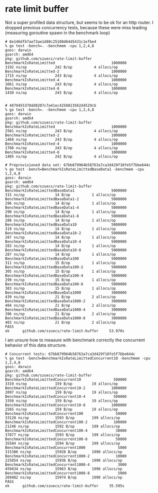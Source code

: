 # rate limit buffer

Not a super profiled data structure, but seems to be ok for an http
router. I dropped previous concurrency tests, because these were
miss leading (measuring goroutine spawn in the benchmark loop)

    # 8e146dfb7ae73ae1d80c25108d64d5431c1efbe4
    % go test -bench=. -benchmem -cpu 1,2,4,8
    goos: darwin
    goarch: amd64
    pkg: github.com/szuecs/rate-limit-buffer
    BenchmarkIsRateLimitted                          1000000              3192 ns/op             242 B/op          4 allocs/op
    BenchmarkIsRateLimitted-2                        1000000              1715 ns/op             243 B/op          4 allocs/op
    BenchmarkIsRateLimitted-4                        1000000              1661 ns/op             243 B/op          4 allocs/op
    BenchmarkIsRateLimitted-8                        1000000              1430 ns/op             243 B/op          4 allocs/op


    # 4879455378dd0207c7a41ec4256023562d4529cb
    % go test -bench=. -benchmem -cpu 1,2,4,8
    goos: darwin
    goarch: amd64
    pkg: github.com/szuecs/rate-limit-buffer
    BenchmarkIsRateLimitted                          1000000              2501 ns/op             243 B/op          4 allocs/op
    BenchmarkIsRateLimitted-2                        1000000              1468 ns/op             243 B/op          4 allocs/op
    BenchmarkIsRateLimitted-4                        1000000              1708 ns/op             243 B/op          4 allocs/op
    BenchmarkIsRateLimitted-8                        1000000              1405 ns/op             242 B/op          4 allocs/op

    # Preprovisioned data set: 67bb879964b58763a7ca3d429f10fe5f7bbe644c
    % go test -bench=BenchmarkIsRateLimittedBaseData1 -benchmem -cpu 1,2,4,8
    goos: darwin
    goarch: amd64
    pkg: github.com/szuecs/rate-limit-buffer
    BenchmarkIsRateLimittedBaseData1                 5000000               315 ns/op              14 B/op          1 allocs/op
    BenchmarkIsRateLimittedBaseData1-2               5000000               296 ns/op              14 B/op          1 allocs/op
    BenchmarkIsRateLimittedBaseData1-4               5000000               290 ns/op              14 B/op          1 allocs/op
    BenchmarkIsRateLimittedBaseData1-8               5000000               288 ns/op              14 B/op          1 allocs/op
    BenchmarkIsRateLimittedBaseData10                5000000               319 ns/op              14 B/op          1 allocs/op
    BenchmarkIsRateLimittedBaseData10-2              5000000               287 ns/op              14 B/op          1 allocs/op
    BenchmarkIsRateLimittedBaseData10-4              5000000               283 ns/op              14 B/op          1 allocs/op
    BenchmarkIsRateLimittedBaseData10-8              5000000               287 ns/op              14 B/op          1 allocs/op
    BenchmarkIsRateLimittedBaseData100               5000000               311 ns/op              15 B/op          1 allocs/op
    BenchmarkIsRateLimittedBaseData100-2             5000000               305 ns/op              15 B/op          1 allocs/op
    BenchmarkIsRateLimittedBaseData100-4             5000000               299 ns/op              15 B/op          1 allocs/op
    BenchmarkIsRateLimittedBaseData100-8             5000000               303 ns/op              15 B/op          1 allocs/op
    BenchmarkIsRateLimittedBaseData1000              3000000               439 ns/op              21 B/op          2 allocs/op
    BenchmarkIsRateLimittedBaseData1000-2            3000000               404 ns/op              21 B/op          2 allocs/op
    BenchmarkIsRateLimittedBaseData1000-4            3000000               396 ns/op              21 B/op          2 allocs/op
    BenchmarkIsRateLimittedBaseData1000-8            3000000               403 ns/op              21 B/op          2 allocs/op
    PASS
    ok      github.com/szuecs/rate-limit-buffer     53.970s

I am unsure how to measure with benchmark correctly the concurrent
behavior of this data structure.

    # Concurrent tests: 67bb879964b58763a7ca3d429f10fe5f7bbe644c
    % go test -bench=BenchmarkIsRateLimittedConcurrent10 -benchmem -cpu 1,2,4,8
    goos: darwin
    goarch: amd64
    pkg: github.com/szuecs/rate-limit-buffer
    BenchmarkIsRateLimittedConcurrent10               500000              3319 ns/op             159 B/op         19 allocs/op
    BenchmarkIsRateLimittedConcurrent10-2            1000000              2097 ns/op             159 B/op         19 allocs/op
    BenchmarkIsRateLimittedConcurrent10-4             500000              3350 ns/op             159 B/op         19 allocs/op
    BenchmarkIsRateLimittedConcurrent10-8            1000000              2565 ns/op             159 B/op         19 allocs/op
    BenchmarkIsRateLimittedConcurrent100               50000             33120 ns/op            1593 B/op        199 allocs/op
    BenchmarkIsRateLimittedConcurrent100-2            100000             21246 ns/op            1592 B/op        199 allocs/op
    BenchmarkIsRateLimittedConcurrent100-4             30000             37877 ns/op            1593 B/op        199 allocs/op
    BenchmarkIsRateLimittedConcurrent100-8             50000             35584 ns/op            1594 B/op        199 allocs/op
    BenchmarkIsRateLimittedConcurrent1000               5000            315386 ns/op           15928 B/op       1990 allocs/op
    BenchmarkIsRateLimittedConcurrent1000-2            10000            225854 ns/op           15936 B/op       1990 allocs/op
    BenchmarkIsRateLimittedConcurrent1000-4             3000            459434 ns/op           15963 B/op       1990 allocs/op
    BenchmarkIsRateLimittedConcurrent1000-8             5000            269482 ns/op           15974 B/op       1990 allocs/op
    PASS
    ok      github.com/szuecs/rate-limit-buffer     35.595s
